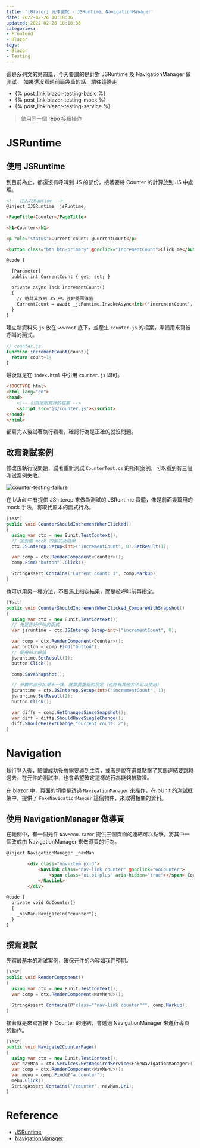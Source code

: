 ```yaml
---
title: '[Blazor] 元件測試 - JSRuntime、NavigationManager'
date: 2022-02-26 10:18:36
updated: 2022-02-26 10:18:36
categories:
- Frontend
- Blazor
tags:
- Blazor
- Testing
---
```


這是系列文的第四篇，今天要講的是針對 JSRuntime 及 NavigationManager 做測試。
如果還沒看過前面幾篇的話，請往這邊走

- {% post_link blazor-testing-basic %}
- {% post_link blazor-testing-mock %}
- {% post_link blazor-testing-service %}

> 使用同一個 [repo](https://github.com/jiaming0708/blazor-testing-demo) 接續操作

<!-- more -->

# JSRuntime

## 使用 JSRuntime

到目前為止，都還沒有呼叫到 JS 的部份，接著要將 Counter 的計算放到 JS 中處理。

```html
<!-- 注入JSRuntime -->
@inject IJSRuntime _jsRuntime;

<PageTitle>Counter</PageTitle>

<h1>Counter</h1>

<p role="status">Current count: @CurrentCount</p>

<button class="btn btn-primary" @onclick="IncrementCount">Click me</button>

@code {

  [Parameter]
  public int CurrentCount { get; set; }

  private async Task IncrementCount()
  {
    // 將計算放到 JS 中，並取得回傳值
    CurrentCount = await _jsRuntime.InvokeAsync<int>("incrementCount", CurrentCount);
  }
}
```

建立新資料夾 `js` 放在 `wwwroot` 底下，並產生 `counter.js` 的檔案，準備用來寫被呼叫的函式。

```javascript
// counter.js
function incrementCount(count){
  return count+1;
}
```

最後就是在 `index.html` 中引用 `counter.js` 即可。

```html
<!DOCTYPE html>
<html lang="en">
<head>
    <!-- 引用剛剛寫好的檔案 -->
    <script src="js/counter.js"></script>
</head>
</html>
```

都寫完以後試著執行看看，確認行為是正確的就沒問題。

## 改寫測試案例

修改後執行沒問題，試著重新測試 `CounterTest.cs` 的所有案例，可以看到有三個測試案例失敗。

![counter-testing-failure](counter-testing-failure.png)

在 bUnit 中有提供 JSInterop 來做為測試的 JSRuntime 實體，像是前面幾篇用的 mock 手法，將取代原本的函式行為。

```c#
[Test]
public void CounterShouldIncrementWhenClicked()
{
  using var ctx = new Bunit.TestContext();
  // 宣告要 mock 的函式及結果
  ctx.JSInterop.Setup<int>("incrementCount", 0).SetResult(1);

  var comp = ctx.RenderComponent<Counter>();
  comp.Find("button").Click();

  StringAssert.Contains("Current count: 1", comp.Markup);
}
```

也可以用另一種方法，不要馬上指定結果，而是被呼叫前再指定。

```c#
[Test]
public void CounterShouldIncrementWhenClicked_CompareWithSnapshot()
{
  using var ctx = new Bunit.TestContext();
  // 先宣告好呼叫的函式
  var jsruntime = ctx.JSInterop.Setup<int>("incrementCount", 0);

  var comp = ctx.RenderComponent<Counter>();
  var button = comp.Find("button");
  // 使用前才給值
  jsruntime.SetResult(1);
  button.Click();

  comp.SaveSnapshot();

  // 參數的部分如果不一樣，就需要重新的設定（也許有其他方法可以使用）
  jsruntime = ctx.JSInterop.Setup<int>("incrementCount", 1);
  jsruntime.SetResult(2);
  button.Click();

  var diffs = comp.GetChangesSinceSnapshot();
  var diff = diffs.ShouldHaveSingleChange();
  diff.ShouldBeTextChange("Current count: 2");
}
```

# Navigation

執行登入後，驗證成功後會需要導到主頁，或者是說在選單點擊了某個連結要跳轉過去，在元件的測試中，也會希望確定這樣的行為能夠被驗證。

在 blazor 中，頁面的切換是透過 `NavigationManager` 來操作，在 bUnit 的測試框架中，提供了 `FakeNavigationManger` 這個物件，來取得相關的資料。

## 使用 NavigationManager 做導頁

在範例中，有一個元件 `NavMenu.razor` 提供三個頁面的連結可以點擊，將其中一個改成由 NavigationManager 來做導頁的行為。

```html
@inject NavigationManager _navMan

        <div class="nav-item px-3">
            <NavLink class="nav-link counter" @onclick="GoCounter">
                <span class="oi oi-plus" aria-hidden="true"></span> Counter
            </NavLink>
        </div>
                  
@code {
  private void GoCounter()
  {
    _navMan.NavigateTo("counter");
  }
}
```

## 撰寫測試

先寫最基本的測試案例，確保元件的內容如我們預期。

```c#
[Test]
public void RenderComponent()
{
  using var ctx = new Bunit.TestContext();
  var comp = ctx.RenderComponent<NavMenu>();

  StringAssert.Contains(@"class=""nav-link counter""", comp.Markup);
}
```

接著就是來寫當按下 Counter 的連結，會透過 NavigationManager 來進行導頁的動作。

```c#
[Test]
public void Navigate2CounterPage()
{
  using var ctx = new Bunit.TestContext();
  var navMan = ctx.Services.GetRequiredService<FakeNavigationManager>();
  var comp = ctx.RenderComponent<NavMenu>();
  var menu = comp.Find(@"a.counter");
  menu.Click();
  StringAssert.Contains("/counter", navMan.Uri);
}
```

# Reference

- [JSRuntime](https://bunit.dev/docs/test-doubles/emulating-ijsruntime.html)
- [NavigationManager](https://bunit.dev/docs/test-doubles/fake-navigation-manager.html)